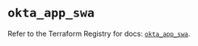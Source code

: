 # `okta_app_swa`

Refer to the Terraform Registry for docs: [`okta_app_swa`](https://registry.terraform.io/providers/okta/okta/4.7.0/docs/resources/app_swa).
